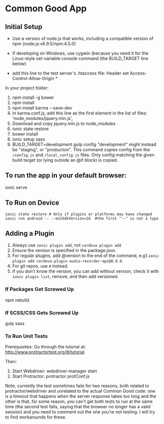 # Common Good App

## Initial Setup

- Use a version of node.js that works, including a compatible version of npm (node.js:v6.9.5/npm:4.5.0)

- If developing on Windows, use cygwin (because you need it for the Linux-style set-variable console command (the BUILD_TARGET line below)

- add this line to the test server's .htaccess file: Header set Access-Control-Allow-Origin *


In your project folder:


1. npm install -g bower
2. npm install
3. npm install karma --save-dev
4. In karma.conf.js, add this line as the first element in the list of files:
	'node_modules/jquery.min.js',
5. Download and copy jquery.min.js to node_modules
6. ionic state restore
7. bower install
8. ionic setup sass
9. BUILD_TARGET=development gulp config
  "development" might instead be "staging", or "production". This command copies config from the `/config.js` and `/local_config.js` files. Only config matching the given build target (or lying outside an @if block) is copied.


## To run the app in your default browser:

ionic serve

## To Run on Device

```
ionic state restore # Only if plugins or platforms may have changed
ionic run android -- --minSdkVersion=16  #the first "--" is not a typo
```

## Adding a Plugin


1. Always use `ionic plugin add`, not `cordova plugin add`
2. Ensure the version is specified in the package.json.
3. For regular plugins, add @version to the end of the command, e.g1.`ionic plugin add cordova-plugin-audio-recorder-api@0.0.6`.
4. For git repos, use `#` instead.
5. If you don't know the version, you can add without version, check it with `ionic plugin list`, remove, and then add versioned.



### If Packages Get Screwed Up

npm rebuild

### If SCSS/CSS Gets Screwed Up

gulp sass

### To Run Unit Tests

Prerequisites:
Go through the tutorial at: http://www.protractortest.org/#/tutorial

Then:
1. Start Webdriver:
webdriver-manager start
2. Start Protractor:
protractor protConf.js


Note, currently the test sometimes fails for two reasons, both related to protractor/webdriver and unrelated to the actual Common Good code: one is a timeout that happens when the server response takes too long and the other is that, for some reason, you can't get both tests to run at the same time (the second test fails, saying that the browser no longer has a valid session) and you need to comment out the one you're not testing.  I will try to find workarounds for these.